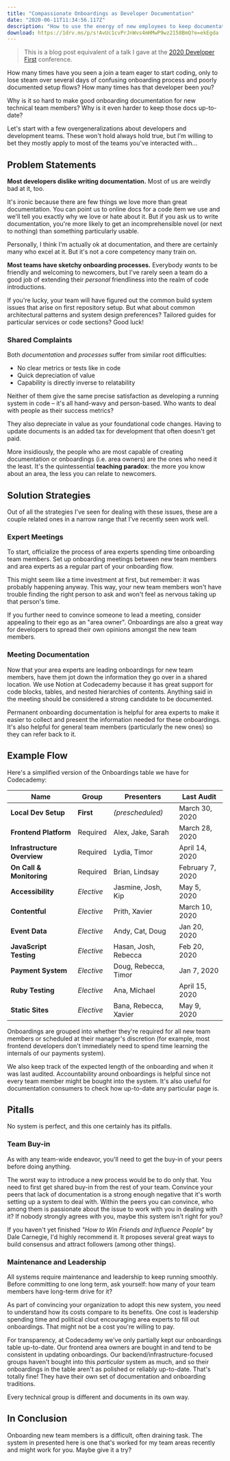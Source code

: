 ```yaml
---
title: "Compassionate Onboardings as Developer Documentation"
date: "2020-06-11T11:34:56.117Z"
description: "How to use the energy of new employees to keep documentation up-to-date and useful."
download: https://1drv.ms/p/s!AvUc1cvPrJnWvs4mHMwP9wz2158BmQ?e=ekEgda
---
```


> This is a blog post equivalent of a talk I gave at the [2020 Developer First](https://developer-first.com/josh-goldberg) conference.

How many times have you seen a join a team eager to start coding, only to lose steam over several days of confusing onboarding process and poorly documented setup flows?
How many times has that developer been _you_?

Why is it so hard to make good onboarding documentation for new technical team members?
Why is it even harder to keep those docs up-to-date?

Let's start with a few overgeneralizations about developers and development teams.
These won't hold always hold true, but I'm willing to bet they mostly apply to most of the teams you've interacted with...

## Problem Statements

**Most developers dislike writing documentation.** Most of us are weirdly bad at it, too.

It's ironic because there are few things we love more than great documentation.
You can point us to online docs for a code item we use and we'll tell you exactly why we love or hate about it.
But if you ask us to write documentation, you're more likely to get an incomprehensible novel (or next to nothing) than something particularly usable.

Personally, I think I'm actually ok at documentation, and there are certainly many who excel at it.
But it's not a core competency many train on.

**Most teams have sketchy onboarding processes.** Everybody _wants_ to be friendly and welcoming to newcomers, but I've rarely seen a team do a good job of extending their _personal_ friendliness into the realm of code introductions.

If you're lucky, your team will have figured out the common build system issues that arise on first repository setup.
But what about common architectural patterns and system design preferences?
Tailored guides for particular services or code sections?
Good luck!

### Shared Complaints

Both _documentation_ and _processes_ suffer from similar root difficulties:

-   No clear metrics or tests like in code
-   Quick depreciation of value
-   Capability is directly inverse to relatability

Neither of them give the same precise satisfaction as developing a running system in code – it's all hand-wavy and person-based.
Who wants to deal with people as their success metrics?

They also depreciate in value as your foundational code changes.
Having to update documents is an added tax for development that often doesn't get paid.

More insidiously, the people who are most capable of creating documentation or onboardings (i.e.
area owners) are the ones who need it the least.
It's the quintessential **teaching paradox**: the more you know about an area, the less you can relate to newcomers.

## Solution Strategies

Out of all the strategies I've seen for dealing with these issues, these are a couple related ones in a narrow range that I've recently seen work well.

### Expert Meetings

To start, officialize the process of area experts spending time onboarding team members.
Set up onboarding meetings between new team members and area experts as a regular part of your onboarding flow.

This might seem like a time investment at first, but remember: it was probably happening anyway.
This way, your new team members won't have trouble finding the right person to ask and won't feel as nervous taking up that person's time.

If you further need to convince someone to lead a meeting, consider appealing to their ego as an "area owner".
Onboardings are also a great way for developers to spread their own opinions amongst the new team members.

### Meeting Documentation

Now that your area experts are leading onboardings for new team members, have them jot down the information they go over in a shared location.
We use Notion at Codecademy because it has great support for code blocks, tables, and nested hierarchies of contents.
Anything said in the meeting should be considered a strong candidate to be documented.

Permanent onboarding documentation is helpful for area experts to make it easier to collect and present the information needed for these onboardings.
It's also helpful for general team members (particularly the new ones) so they can refer back to it.

## Example Flow

Here's a simplified version of the Onboardings table we have for Codecademy:

| Name                        | Group      | Presenters            | Last Audit       |
| --------------------------- | ---------- | --------------------- | ---------------- |
| **Local Dev Setup**         | **First**  | _(prescheduled)_      | March 30, 2020   |
| **Frontend Platform**       | Required   | Alex, Jake, Sarah     | March 28, 2020   |
| **Infrastructure Overview** | Required   | Lydia, Timor          | April 14, 2020   |
| **On Call & Monitoring**    | Required   | Brian, Lindsay        | February 7, 2020 |
| **Accessibility**           | _Elective_ | Jasmine, Josh, Kip    | May 5, 2020      |
| **Contentful**              | _Elective_ | Prith, Xavier         | March 10, 2020   |
| **Event Data**              | _Elective_ | Andy, Cat, Doug       | Jan 20, 2020     |
| **JavaScript Testing**      | _Elective_ | Hasan, Josh, Rebecca  | Feb 20, 2020     |
| **Payment System**          | _Elective_ | Doug, Rebecca, Timor  | Jan 7, 2020      |
| **Ruby Testing**            | _Elective_ | Ana, Michael          | April 15, 2020   |
| **Static Sites**            | _Elective_ | Bana, Rebecca, Xavier | May 9, 2020      |

Onboardings are grouped into whether they're required for all new team members or scheduled at their manager's discretion (for example, most frontend developers don't immediately need to spend time learning the internals of our payments system).

We also keep track of the expected length of the onboarding and when it was last audited.
Accountability around onboardings is helpful since not every team member might be bought into the system.
It's also useful for documentation consumers to check how up-to-date any particular page is.

## Pitalls

No system is perfect, and this one certainly has its pitfalls.

### Team Buy-in

As with any team-wide endeavor, you'll need to get the buy-in of your peers before doing anything.

The worst way to introduce a new process would be to do only that.
You need to first get shared buy-in from the rest of your team.
Convince your peers that lack of documentation is a strong enough negative that it's worth setting up a system to deal with.
Within the peers you can convince, who among them is passionate about the issue to work with you in dealing with it? If nobody strongly agrees with you, maybe this system isn't right for you?

If you haven't yet finished _"How to Win Friends and Influence People"_ by Dale Carnegie, I'd highly recommend it.
It proposes several great ways to build consensus and attract followers (among other things).

### Maintenance and Leadership

All systems require maintenance and leadership to keep running smoothly.
Before committing to one long term, ask yourself: how many of your team members have long-term drive for it?

As part of convincing your organization to adopt this new system, you need to understand how its costs compare to its benefits.
One cost is leadership spending time and political clout encouraging area experts to fill out onboardings.
That might not be a cost you're willing to pay.

For transparency, at Codecademy we've only partially kept our onboardings table up-to-date.
Our frontend area owners are bought in and tend to be consistent in updating onboardings.
Our backend/infrastructure-focused groups haven't bought into this _particular_ system as much, and so their onboardings in the table aren't as polished or reliably up-to-date.
That's totally fine!
They have their own set of documentation and onboarding traditions.

Every technical group is different and documents in its own way.

## In Conclusion

Onboarding new team members is a difficult, often draining task.
The system in presented here is one that's worked for my team areas recently and might work for you.
Maybe give it a try?
